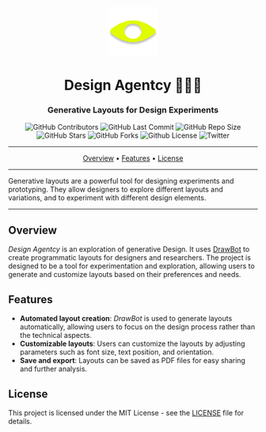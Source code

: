 <div align="center">

<img width="100px" src="./misc/logo.png" />

# Design Agentcy 🧑🏽‍🎨

### Generative Layouts for Design Experiments

<p>
<img alt="GitHub Contributors" src="https://img.shields.io/github/contributors/amadad/design-agentcy" />
<img alt="GitHub Last Commit" src="https://img.shields.io/github/last-commit/amadad/design-agentcy" />
<img alt="GitHub Repo Size" src="https://img.shields.io/github/repo-size/amadad/design-agentcy" />
<img alt="GitHub Stars" src="https://img.shields.io/github/stars/amadad/design-agentcy" />
<img alt="GitHub Forks" src="https://img.shields.io/github/forks/amadad/design-agentcy" />
<img alt="Github License" src="https://img.shields.io/badge/License-MIT-yellow.svg" />
<img alt="Twitter" src="https://img.shields.io/twitter/follow/amadad?style=social" />
</p>

</div>

-----

<p align="center">
  <a href="#-overview">Overview</a> •
  <a href="#-features">Features</a> •
  <a href="#-license">License</a>
</p>

-----

Generative layouts are a powerful tool for designing experiments and prototyping. They allow designers to explore different layouts and variations, and to experiment with different design elements.

-----

## Overview

*Design Agentcy* is an exploration of generative Design. It uses [DrawBot](https://www.drawbot.com) to create programmatic layouts for designers and researchers. The project is designed to be a tool for experimentation and exploration, allowing users to generate and customize layouts based on their preferences and needs.

## Features

- **Automated layout creation**: *DrawBot* is used to generate layouts automatically, allowing users to focus on the design process rather than the technical aspects.
- **Customizable layouts**: Users can customize the layouts by adjusting parameters such as font size, text position, and orientation.
- **Save and export**: Layouts can be saved as PDF files for easy sharing and further analysis.

## License

This project is licensed under the MIT License - see the [LICENSE](LICENSE) file for details.